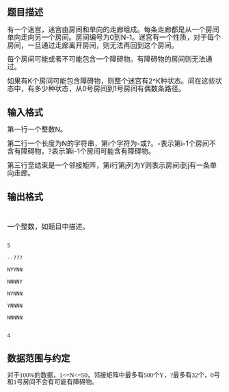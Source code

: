 ## 题目描述

<div style="margin: 0cm 0cm 10pt; line-height: 115%" align="left">
 <span style="font-size: medium"><span style="line-height: 115%">有一个迷宫，迷宫由房间和单向的走廊组成。每条走廊都是从一个房间单向走向另一个房间。房间编号为0到N-1。迷宫有一个性质，对于每个房间，一旦通过走廊离开房间，则无法再回到这个房间。</span></span>
</div>
<div style="margin: 0cm 0cm 10pt; line-height: 115%" align="left">
 <span style="font-size: medium"><span style="line-height: 115%">每个房间可能或者不可能包含一个障碍物。有障碍物的房间则无法通过。</span></span>
</div>
<div style="margin: 0cm 0cm 10pt; line-height: 115%" align="left">
 <span style="font-size: medium"><span style="line-height: 115%">如果有K个房间可能包含障碍物，则整个迷宫有2^K种状态。问在这些状态中，有多少种状态，从0号房间到1号房间有偶数条路径。</span></span>
</div>

## 输入格式

<div style="margin: 0cm 0cm 10pt; line-height: 115%" align="left">
 <span style="font-size: medium"><span style="line-height: 115%">第一行一个整数N。</span></span>
</div>
<div style="margin: 0cm 0cm 10pt; line-height: 115%" align="left">
 <span style="font-size: medium"><span style="line-height: 115%">第二行一个长度为N的字符串，第i个字符为-或?。-表示第i-1个房间不含有障碍物，?表示第i-1个房间可能含有障碍物。</span></span>
</div>
<div style="margin: 0cm 0cm 10pt; line-height: 115%" align="left">
 <span style="font-size: medium"><span style="line-height: 115%">第三行至结束是一个邻接矩阵，第i行第j列为Y则表示房间i到j有一条单向走廊。</span></span>
</div>

## 输出格式

<div style="margin: 0cm 0cm 10pt; line-height: 115%" align="left">
  
</div>
<div style="margin: 0cm 0cm 10pt; line-height: 115%" align="left">
 <span style="font-size: medium"><span style="line-height: 115%">一个整数，如题目中描述。</span></span>
</div>

```input1
5
--???
NYYNN
NNNNY
NYNNN
YNNNN
NNNNN
```
```output1
4
```
## 数据范围与约定

<p class="MsoNormal" align="left" style="margin: 0cm 0cm 10pt; line-height: 115%; text-align: left; mso-layout-grid-align: none"><span style="font-size: 11pt; line-height: 115%; font-family: 宋体; mso-hansi-font-family: 'Times New Roman'; mso-bidi-font-family: 宋体; mso-font-kerning: 0pt; mso-ansi-language: ZH-CN">对于100%的数据，1<=N<=50，邻接矩阵中最多有500个Y，?最多有32个，0号和1号房间不会有可能有障碍物。<o:p></o:p></span></p>

